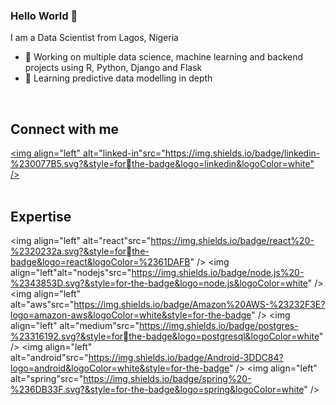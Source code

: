 ### Hello World 👋
I am a Data Scientist from Lagos, Nigeria
- 🔭 Working on multiple data science, machine learning and backend projects using R, Python, Django and Flask
- 🌱 Learning predictive data modelling in depth
<br>

## Connect with me 
[<img align="left" alt="linked-in"src="https://img.shields.io/badge/linkedin-%230077B5.svg?&style=forthe-badge&logo=linkedin&logoColor=white" />](https://www.linkedin.com/in/mohammad-faisal-2665b5134)
<br>
<br>
## Expertise
<img align="left" alt="react"src="https://img.shields.io/badge/react%20-%2320232a.svg?&style=forthe-badge&logo=react&logoColor=%2361DAFB" />
<img align="left"alt="nodejs"src="https://img.shields.io/badge/node.js%20-%2343853D.svg?&style=for-the-badge&logo=node.js&logoColor=white" />
<img align="left" alt="aws"src="https://img.shields.io/badge/Amazon%20AWS-%23232F3E?logo=amazon-aws&logoColor=white&style=for-the-badge" />
<img align="left" alt="medium"src="https://img.shields.io/badge/postgres-%23316192.svg?&style=forthe-badge&logo=postgresql&logoColor=white" />
<img align="left" alt="android"src="https://img.shields.io/badge/Android-3DDC84?logo=android&logoColor=white&style=for-the-badge" />
<img align="left" alt="spring"src="https://img.shields.io/badge/spring%20-%236DB33F.svg?&style=for-the-badge&logo=spring&logoColor=white" />
<br>
<br>
